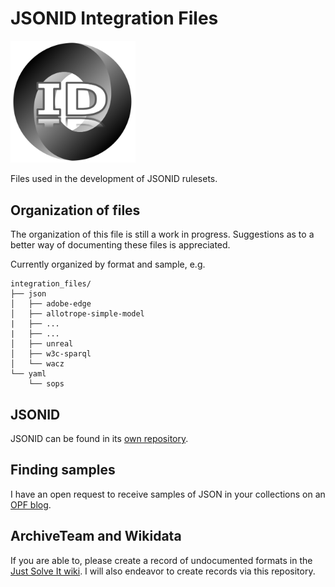 # JSONID Integration Files

<!-- markdownlint-disable -->
<img
    src="https://github.com/ffdev-info/jsonid/blob/main/static/images/JSON_logo-crockford.png?raw=true"
    alt="JSON ID logo based on JSON Logo by Douglas Crockford"
    width="200px" />
<!-- markdownlint-enable -->

Files used in the development of JSONID rulesets.

## Organization of files

The organization of this file is still a work in progress. Suggestions as to
a better way of documenting these files is appreciated.

Currently organized by format and sample, e.g.

```tree
integration_files/
├── json
│   ├── adobe-edge
│   ├── allotrope-simple-model
|   ├── ...
|   ├── ...
│   ├── unreal
│   ├── w3c-sparql
│   └── wacz
└── yaml
    └── sops
```

## JSONID

JSONID can be found in its [own repository][jsonid-1].

[jsonid-1]: https://github.com/ffdev-info/jsonid

## Finding samples

I have an open request to receive samples of JSON in your collections on an
[OPF blog][opf-1].

[opf-1]: https://openpreservation.org/blogs/on-the-lookout-looking-for-common-json-files-and-introducing-jsonid/

## ArchiveTeam and Wikidata

If you are able to, please create a record of undocumented formats in the
[Just Solve It wiki][justsolve-1]. I will also endeavor to create records
via this repository.

[justsolve-1]: http://fileformats.archiveteam.org/wiki/Main_Page
